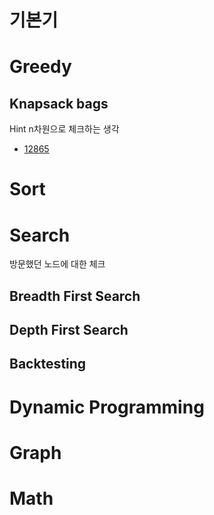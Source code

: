 # 기본기 


# Greedy
## Knapsack bags
Hint n차원으로 체크하는 생각
- [12865](https://www.acmicpc.net/problem/12865)

# Sort  

# Search 
방문했던 노드에 대한 체크 
## Breadth First Search 

## Depth First Search

## Backtesting

# Dynamic Programming 



# Graph

# Math 